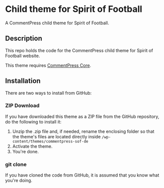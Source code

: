 # Child theme for Spirit of Football

A CommentPress child theme for Spirit of Football.

## Description

This repo holds the code for the CommentPress child theme for Spirit of Football website.

This theme requires [CommentPress Core](https://wordpress.org/plugins/commentpress-core/).

## Installation

There are two ways to install from GitHub:

### ZIP Download

If you have downloaded this theme as a ZIP file from the GitHub repository, do the following to install it:

1. Unzip the .zip file and, if needed, rename the enclosing folder so that the theme's files are located directly inside `/wp-content/themes/commentpress-sof-de`
2. Activate the theme.
3. You're done.

### git clone

If you have cloned the code from GitHub, it is assumed that you know what you're doing.
